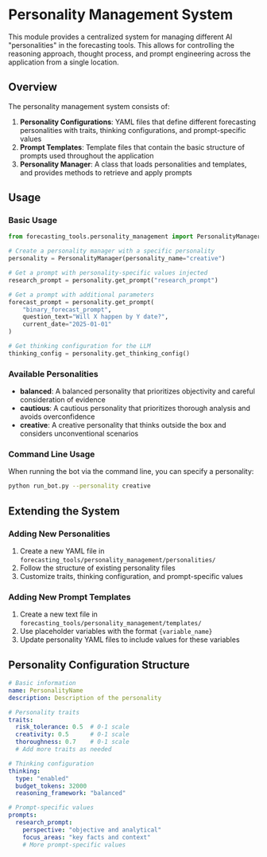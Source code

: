 # Personality Management System

This module provides a centralized system for managing different AI "personalities" in the forecasting tools. This allows for controlling the reasoning approach, thought process, and prompt engineering across the application from a single location.

## Overview

The personality management system consists of:

1. **Personality Configurations**: YAML files that define different forecasting personalities with traits, thinking configurations, and prompt-specific values
2. **Prompt Templates**: Template files that contain the basic structure of prompts used throughout the application
3. **Personality Manager**: A class that loads personalities and templates, and provides methods to retrieve and apply prompts

## Usage

### Basic Usage

```python
from forecasting_tools.personality_management import PersonalityManager

# Create a personality manager with a specific personality
personality = PersonalityManager(personality_name="creative")

# Get a prompt with personality-specific values injected
research_prompt = personality.get_prompt("research_prompt")

# Get a prompt with additional parameters
forecast_prompt = personality.get_prompt(
    "binary_forecast_prompt",
    question_text="Will X happen by Y date?",
    current_date="2025-01-01"
)

# Get thinking configuration for the LLM
thinking_config = personality.get_thinking_config()
```

### Available Personalities

- **balanced**: A balanced personality that prioritizes objectivity and careful consideration of evidence
- **cautious**: A cautious personality that prioritizes thorough analysis and avoids overconfidence
- **creative**: A creative personality that thinks outside the box and considers unconventional scenarios

### Command Line Usage

When running the bot via the command line, you can specify a personality:

```bash
python run_bot.py --personality creative
```

## Extending the System

### Adding New Personalities

1. Create a new YAML file in `forecasting_tools/personality_management/personalities/`
2. Follow the structure of existing personality files
3. Customize traits, thinking configuration, and prompt-specific values

### Adding New Prompt Templates

1. Create a new text file in `forecasting_tools/personality_management/templates/`
2. Use placeholder variables with the format `{variable_name}`
3. Update personality YAML files to include values for these variables

## Personality Configuration Structure

```yaml
# Basic information
name: PersonalityName
description: Description of the personality

# Personality traits
traits:
  risk_tolerance: 0.5  # 0-1 scale
  creativity: 0.5      # 0-1 scale
  thoroughness: 0.7    # 0-1 scale
  # Add more traits as needed

# Thinking configuration
thinking:
  type: "enabled"
  budget_tokens: 32000
  reasoning_framework: "balanced"

# Prompt-specific values
prompts:
  research_prompt:
    perspective: "objective and analytical"
    focus_areas: "key facts and context"
    # More prompt-specific values
``` 